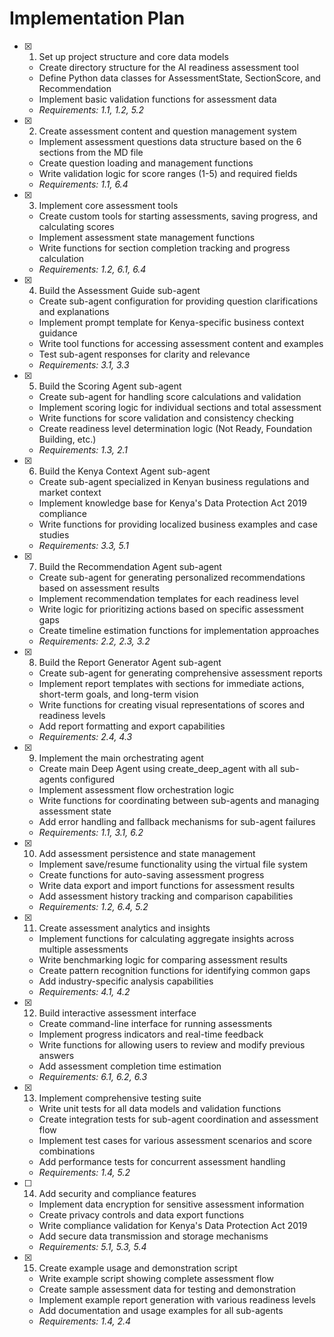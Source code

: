# Implementation Plan

- [x] 1. Set up project structure and core data models
  - Create directory structure for the AI readiness assessment tool
  - Define Python data classes for AssessmentState, SectionScore, and Recommendation
  - Implement basic validation functions for assessment data
  - _Requirements: 1.1, 1.2, 5.2_

- [x] 2. Create assessment content and question management system
  - Implement assessment questions data structure based on the 6 sections from the MD file
  - Create question loading and management functions
  - Write validation logic for score ranges (1-5) and required fields
  - _Requirements: 1.1, 6.4_

- [x] 3. Implement core assessment tools
  - Create custom tools for starting assessments, saving progress, and calculating scores
  - Implement assessment state management functions
  - Write functions for section completion tracking and progress calculation
  - _Requirements: 1.2, 6.1, 6.4_

- [x] 4. Build the Assessment Guide sub-agent
  - Create sub-agent configuration for providing question clarifications and explanations
  - Implement prompt template for Kenya-specific business context guidance
  - Write tool functions for accessing assessment content and examples
  - Test sub-agent responses for clarity and relevance
  - _Requirements: 3.1, 3.3_

- [x] 5. Build the Scoring Agent sub-agent
  - Create sub-agent for handling score calculations and validation
  - Implement scoring logic for individual sections and total assessment
  - Write functions for score validation and consistency checking
  - Create readiness level determination logic (Not Ready, Foundation Building, etc.)
  - _Requirements: 1.3, 2.1_

- [x] 6. Build the Kenya Context Agent sub-agent
  - Create sub-agent specialized in Kenyan business regulations and market context
  - Implement knowledge base for Kenya's Data Protection Act 2019 compliance
  - Write functions for providing localized business examples and case studies
  - _Requirements: 3.3, 5.1_

- [x] 7. Build the Recommendation Agent sub-agent
  - Create sub-agent for generating personalized recommendations based on assessment results
  - Implement recommendation templates for each readiness level
  - Write logic for prioritizing actions based on specific assessment gaps
  - Create timeline estimation functions for implementation approaches
  - _Requirements: 2.2, 2.3, 3.2_

- [x] 8. Build the Report Generator Agent sub-agent
  - Create sub-agent for generating comprehensive assessment reports
  - Implement report templates with sections for immediate actions, short-term goals, and long-term vision
  - Write functions for creating visual representations of scores and readiness levels
  - Add report formatting and export capabilities
  - _Requirements: 2.4, 4.3_

- [x] 9. Implement the main orchestrating agent
  - Create main Deep Agent using create_deep_agent with all sub-agents configured
  - Implement assessment flow orchestration logic
  - Write functions for coordinating between sub-agents and managing assessment state
  - Add error handling and fallback mechanisms for sub-agent failures
  - _Requirements: 1.1, 3.1, 6.2_

- [x] 10. Add assessment persistence and state management
  - Implement save/resume functionality using the virtual file system
  - Create functions for auto-saving assessment progress
  - Write data export and import functions for assessment results
  - Add assessment history tracking and comparison capabilities
  - _Requirements: 1.2, 6.4, 5.2_

- [x] 11. Create assessment analytics and insights
  - Implement functions for calculating aggregate insights across multiple assessments
  - Write benchmarking logic for comparing assessment results
  - Create pattern recognition functions for identifying common gaps
  - Add industry-specific analysis capabilities
  - _Requirements: 4.1, 4.2_

- [x] 12. Build interactive assessment interface
  - Create command-line interface for running assessments
  - Implement progress indicators and real-time feedback
  - Write functions for allowing users to review and modify previous answers
  - Add assessment completion time estimation
  - _Requirements: 6.1, 6.2, 6.3_

- [x] 13. Implement comprehensive testing suite
  - Write unit tests for all data models and validation functions
  - Create integration tests for sub-agent coordination and assessment flow
  - Implement test cases for various assessment scenarios and score combinations
  - Add performance tests for concurrent assessment handling
  - _Requirements: 1.4, 5.2_

- [ ] 14. Add security and compliance features
  - Implement data encryption for sensitive assessment information
  - Create privacy controls and data export functions
  - Write compliance validation for Kenya's Data Protection Act 2019
  - Add secure data transmission and storage mechanisms
  - _Requirements: 5.1, 5.3, 5.4_

- [x] 15. Create example usage and demonstration script
  - Write example script showing complete assessment flow
  - Create sample assessment data for testing and demonstration
  - Implement example report generation with various readiness levels
  - Add documentation and usage examples for all sub-agents
  - _Requirements: 1.4, 2.4_